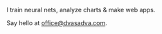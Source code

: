 I train neural nets, analyze charts & make web apps.

Say hello at [office@dvasadva.com](mailto:office@dvasadva.com).
